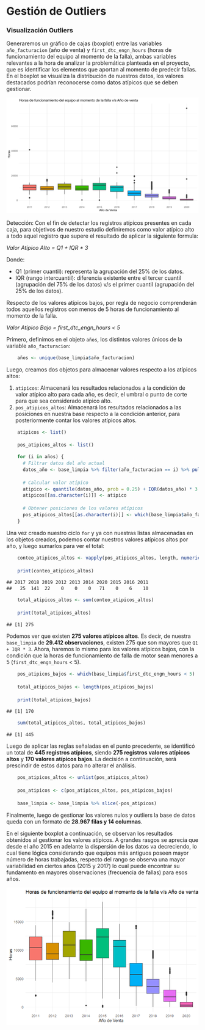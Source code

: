 # Gestión de Outliers

### Visualización Outliers

Generaremos un gráfico de cajas (boxplot) entre las variables
`año_facturacion` (año de venta) y `first_dtc_engn_hours` (horas de
funcionamiento del equipo al momento de la falla), ambas variables
relevantes a la hora de analizar la problemática planteada en el
proyecto, que es identificar los elementos que aportan al momento de
predecir fallas. En el boxplot se visualiza la distribución de nuestros
datos, los valores destacados podrían reconocerse como datos atípicos
que se deben gestionar.

![](figures/limpieza_outliers_files/figure-markdown_strict/grafico_horas_venta_ajustado.png)

Detección: Con el fin de detectar los registros atípicos presentes en
cada caja, para objetivos de nuestro estudio definiremos como valor
atípico alto a todo aquel registro que supere el resultado de aplicar la
siguiente formula:

*Valor Atípico Alto = Q1 + IQR * 3*

Donde:

-   Q1 (primer cuantil): representa la agrupación del 25% de los datos.
-   IQR (rango intercuantil): diferencia existente entre el tercer
    cuantil (agrupación del 75% de los datos) v/s el primer cuantil
    (agrupación del 25% de los datos).

Respecto de los valores atípicos bajos, por regla de negocio
comprenderán todos aquellos registros con menos de 5 horas de
funcionamiento al momento de la falla.

*Valor Atípico Bajo = first_dtc_engn_hours &lt; 5*

Primero, definimos en el objeto `años`, los distintos valores únicos
de la variable `año_facturacion`:

```r
    años <- unique(base_limpia$año_facturacion)
```

Luego, creamos dos objetos para almacenar valores respecto a los
atípicos altos:

1.  `atipicos`: Almacenará los resultados relacionados a la condición de
    valor atípico alto para cada año, es decir, el umbral o punto de
    corte para que sea considerado atípico alto.
2.  `pos_atipicos_altos`: Almacenará los resultados relacionados a las
    posiciones en nuestra base respecto a la condición anterior, para
    posteriormente contar los valores atípicos altos.

<!-- -->
```r
    atipicos <- list()

    pos_atipicos_altos <- list()
```
```r
    for (i in años) {
      # Filtrar datos del año actual
      datos_año <- base_limpia %>% filter(año_facturacion == i) %>% pull(first_dtc_engn_hours)
      
      # Calcular valor atípico
      atipico <- quantile(datos_año, prob = 0.25) + IQR(datos_año) * 3
      atipicos[[as.character(i)]] <- atipico
      
      # Obtener posiciones de los valores atípicos
      pos_atipicos_altos[[as.character(i)]] <- which(base_limpia$año_facturacion == i & base_limpia$first_dtc_engn_hours > atipico)
    }
```

Una vez creado nuestro ciclo `for` y ya con nuestras listas almacenadas en
los objetos creados, podemos contar nuestros valores atípicos altos por
año, y luego sumarlos para ver el total:

```r
    conteo_atipicos_altos <- vapply(pos_atipicos_altos, length, numeric(1))

    print(conteo_atipicos_altos)
```

    ## 2017 2018 2019 2012 2013 2014 2020 2015 2016 2011 
    ##   25  141  22    0    0    0   71    0    6    10

```r
    total_atipicos_altos <- sum(conteo_atipicos_altos)

    print(total_atipicos_altos)
```

    ## [1] 275

Podemos ver que existen **275 valores atípicos altos**. Es decir, de nuestra
`base_limpia` de **29.412 observaciones**, existen 275 que son mayores que
`Q1 + IQR * 3`. Ahora, haremos lo mismo para los valores atípicos bajos,
con la condición que la horas de funcionamiento de falla de motor sean
menores a 5 (`first_dtc_engn_hours` < 5).

```r
    pos_atipicos_bajos <- which(base_limpia$first_dtc_engn_hours < 5)

    total_atipicos_bajos <- length(pos_atipicos_bajos)

    print(total_atipicos_bajos)
```
    ## [1] 170
    
```r
    sum(total_atipicos_altos, total_atipicos_bajos)
```
    ## [1] 445

Luego de aplicar las reglas señaladas en el punto precedente, se
identificó un total de **445 registros atípicos**, siendo **275 registros
valores atípicos altos** y **170 valores atípicos bajos**. La decisión a
continuación, será prescindir de estos datos para no alterar el
análisis.

```r
    pos_atipicos_altos <- unlist(pos_atipicos_altos)

    pos_atipicos <- c(pos_atipicos_altos, pos_atipicos_bajos)

    base_limpia <- base_limpia %>% slice(-pos_atipicos)
```

Finalmente, luego de gestionar los valores nulos y outliers la base de
datos queda con un formato de **28.967 filas y 14 columnas**.

En el siguiente boxplot a continuación, se observan los resultados
obtenidos al gestionar los valores atípicos. A grandes rasgos se aprecia
que desde el año 2015 en adelante la dispersión de los datos va
decreciendo, lo cual tiene lógica considerando que equipos más antiguos
poseen mayor número de horas trabajadas, respecto del rango se observa
una mayor variabilidad en ciertos años (2015 y 2017) lo cual puede
encontrar su fundamento en mayores observaciones (frecuencia de fallas)
para esos años.

![](figures/limpieza_outliers_files/figure-markdown_strict/unnamed-chunk-24-1.png)
